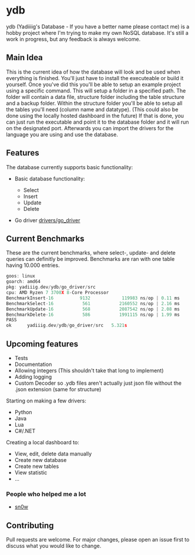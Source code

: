 # ydb

ydb (Yadiiiig's Database - If you have a better name please contact me) is a hobby project where I'm trying to make my own NoSQL database. It's still a work in progress, but any feedback is always welcome.

## Main Idea

This is the current idea of how the database will look and be used when everything is finished.
You'll just have to install the executeable or build it yourself. Once you've did this you'll be able to setup an example project using a specific command.
This will setup a folder in a specified path. The folder will contain a data file, structure folder including the table structure and a backup folder.
Within the structure folder you'll be able to setup all the tables you'll need (column name and datatype). (This could also be done using the locally hosted dashboard in the future)
If that is done, you can just run the executable and point it to the database folder and it will run on the designated port.
Afterwards you can import the drivers for the language you are using and use the database.

## Features

The database currently supports basic functionality:

* Basic database functionality:
  * Select
  * Insert
  * Update
  * Delete

* Go driver [drivers/go_driver](https://github.com/Yadiiiig/ydb/tree/master/drivers/go_driver)

## Current Benchmarks

These are the current benchmarks, where select-, update- and delete queries can definitly be improved.
Benchmarks are ran with one table having 10.000 entries.

```go
goos: linux
goarch: amd64
pkg: yadiiig.dev/ydb/go_driver/src
cpu: AMD Ryzen 7 3700X 8-Core Processor             
BenchmarkInsert-16          9132            119983 ns/op | 0.11 ms
BenchmarkSelect-16           561           2160552 ns/op | 2.16 ms
BenchmarkUpdate-16           568           2087542 ns/op | 2.08 ms
BenchmarkDelete-16           586           1991115 ns/op | 1.99 ms
PASS
ok      yadiiig.dev/ydb/go_driver/src   5.321s
```

## Upcoming features

* Tests
* Documentation
* Allowing integers (This shouldn't take that long to implement)
* Adding logging
* Custom Decoder so .ydb files aren't actually just json file without the .json extension (same for structure)

Starting on making a few drivers:

* Python
* Java
* Lua
* C#/.NET

Creating a local dashboard to:

* View, edit, delete data manually
* Create new database
* Create new tables
* View statistic
* ...

### People who helped me a lot

* [sn0w](https://memleak.eu/sn0w)

## Contributing

Pull requests are welcome. For major changes, please open an issue first to discuss what you would like to change.
